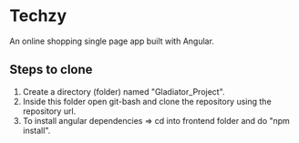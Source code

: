 # Techzy

An online shopping single page app built with Angular.

## Steps to clone

1. Create a directory (folder) named "Gladiator_Project".
2. Inside this folder open git-bash and clone the repository using the repository url.
3. To install angular dependencies => cd into frontend folder and do "npm install".
